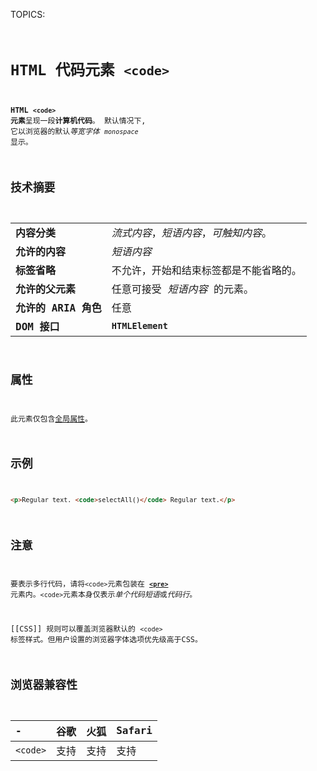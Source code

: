 TOPICS: <code>

# HTML 代码元素 `<code>`

**HTML `<code>` 元素**呈现一段**计算机代码**。 默认情况下, 它以浏览器的默认*等宽字体* *`monospace`* 显示。

## 技术摘要

|  |  |
| :-- | :-- |
| **内容分类** | *流式内容*，*短语内容*，*可触知内容*。 |
| **允许的内容** | *短语内容* |
| **标签省略** | 不允许，开始和结束标签都是不能省略的。 |
| **允许的父元素** | 任意可接受 *短语内容* 的元素。 |
| **允许的 ARIA 角色** | 任意 |
| **DOM 接口** | **`HTMLElement`** |

## 属性

此元素仅包含[全局属性](/zh-hans/webfrontend/HTML_Global_Attributes)。

## 示例

```html
<p>Regular text. <code>selectAll()</code> Regular text.</p>
```

## 注意

要表示多行代码，请将`<code>`元素包装在 **[`<pre>`](/zh-hans/webfrontend/<pre>)** 元素内。`<code>`元素本身仅表示*单个代码短语*或*代码行*。

[[CSS]] 规则可以覆盖浏览器默认的 `<code>` 标签样式。但用户设置的浏览器字体选项优先级高于CSS。

## 浏览器兼容性

| - | 谷歌 | 火狐 | Safari |
| :--- | :--- | :--- | :--- |
| `<code>` | 支持 | 支持 | 支持 |
